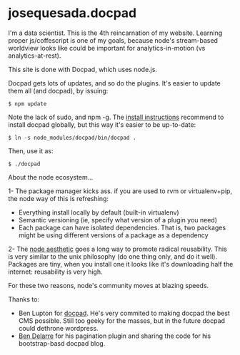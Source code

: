 josequesada.docpad
==================
I'm a data scientist. This is the 4th reincarnation of my website. Learning proper js/coffescript is one of my goals, because node's stream-based worldview looks like could be important for analytics-in-motion (vs analytics-at-rest).

This site is done with Docpad, which uses node.js.

Docpad gets lots of updates, and so do the plugins. It's easier to update them all (and docpad), by issuing:

    $ npm update

Note the lack of sudo, and npm -g. The [install instructions](http://bevry.me/learn/docpad-install) recommend to install docpad globally, but this way it's easier to be up-to-date:

    $ ln -s node_modules/docpad/bin/docpad .

Then, use it as:
    
    $ ./docpad 

About the node ecosystem... 

1- The package manager kicks ass. if you are used to rvm or virtualenv+pip, the node way of this is refreshing:

- Everything install locally by default (built-in virtualenv)
- Semantic versioning (ie, specify what version of a plugin you need)
- Each package can have isolated dependencies. That is, two packages might be using different versions of a package as a dependency

2- The [node aesthetic](http://substack.net/posts/b96642) goes a long way to promote radical reusability. This is very similar to the unix philosophy (do one thing only, and do it well). Packages are tiny, when you install one it looks like it's downloading half the internet: reusability is very high. 

For these two reasons, node's community moves at blazing speeds.

Thanks to:

- Ben Lupton for [docpad](http://docpad.org). He's very commited to making docpad the best CMS possible. Still too geeky for the masses, but in the future docpad could dethrone wordpress.
- [Ben Delarre](http://www.delarre.net/) for his pagination plugin and sharing the code for his bootstrap-basd docpad blog.